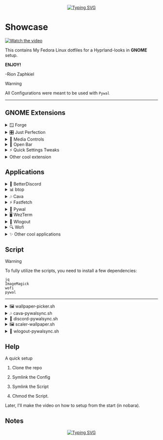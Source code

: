 <div align="center">

[![Typing SVG](https://readme-typing-svg.demolab.com?font=JetBrains+Mono&size=30&duration=2000&pause=2500&color=9A0000&center=true&vCenter=true&width=435&lines=Rion's+Dotfiles)](https://git.io/typing-svg)

</div>

# Showcase
[![Watch the video](https://img.youtube.com/vi/tJPglNR69ok/hqdefault.jpg)](https://youtu.be/tJPglNR69ok)

This contains My Fedora Linux dotfiles for a Hyprland-looks in **GNOME** setup.

**ENJOY!**

-Rion Zaphkiel

> [!WARNING] 
>  
> All Configurations were meant to be used with `Pywal`
>

---

## GNOME Extensions

<details>
<summary>🪟 Forge</summary>

### Description
Tiling and window manager for GNOME.

### Settings
You can follow my settings to get the same style in screenshot below, or you can tweak it as you will.

> <details>
> <summary>📸 Show Screenshot</summary>
>
> 
>
> </details>

---
</details>


<details>
<summary>🎛️ Just Perfection</summary>

### Description
Tweak Tool to Customize GNOME Shell, Change the Behavior and Disable UI Elements.

### Settings
You can follow my settings to get the same style in screenshot below, or you can tweak it as you will.

> <details>
> <summary>📸 Show Screenshot</summary>
>
> 
>
> </details>

---
</details>


<details>
<summary>🎵 Media Controls</summary>

### Description
Show controls and information of the currently playing media in the panel.

### Settings
You can follow my settings to get the same style in screenshot below, or you can tweak it as you will.

> <details>
> <summary>📸 Show Screenshot</summary>
>
> 
>
> </details>

---
</details>



<details>
<summary>🍹 Open Bar</summary>

### Description
Top Bar / Top Panel , Menus , Dash / Dock , Gnome Shell , Gtk Apps theming. Open the bar and let the colors flow.

### Settings
You can follow my settings to get the same style in screenshot below, or you can tweak it as you will.

> <details>
> <summary>📸 Show Screenshot</summary>
>
> 
>
> </details>

---
</details>



<details>
<summary>⚡ Quick Settings Tweaks</summary>

### Description
Enhances the quick settings menu with extra toggles and controls.

### Settings
You can follow my settings to get the same style in screenshot below, or you can tweak it as you will.

> <details>
> <summary>📸 Show Screenshot</summary>
>
> 
>
> </details>

---
</details>

<details>
<summary>Other cool extension</summary>

- Clipboard Indicator : The most popular clipboard manager for GNOME

- Workspace Indicator : Put an indicator on the panel signaling in which workspace you are, and give you the possibility of switching to another one.

- Move Workspace Indicator : Replace native Activities Indicator by Workspace Indicator. Nothing else. Obviously, you have to install and activate official Workspace Indicator extension.

- System Monitor : Monitor system from the top bar

- Unblank lock screen : Unblank lock screen. Helping for ricing showcase
</details>


## Applications
<details>
  <summary>🎨 BetterDiscord</summary>

### Overview
- ✔️ BetterDiscord is a client mod with endless flexibility and addons. The only limit to the customization is your own imagination.
- 🧩 Extending the platform is as easy as clicking install on a plugin or theme.
- 🎨 BetterDiscord will help you have a beautiful and more useful user experience on Discord.

### Installation
1. Install [BetterDiscord](https://docs.betterdiscord.app/users/getting-started/installation#manual-installation).
2. Restart Discord.

### Configuration
1. On Settings > BetterDiscord > Enable Custom CSS and Enable Transparency.
2. Paste the `.config/BetterDiscord` into `~/.config/BetterDiscord`
3. `discord-pywalsync.sh` is used to overwrite the css color with pywal generated color palette. The script calls as a hook when running `wallpaper-picker.sh` so it automatically matches the color whenever you change your wallpaper.

### Notes
⚠️ BetterDiscord is third-party and not officially supported by Discord. Use at your own risk.

---
</details>

<details>
  <summary>📊 btop</summary>

### Overview
Resource monitor that shows usage and stats for processor, memory, disks, network and processes.

### Installation
1. Install [btop](https://github.com/aristocratos/btop?tab=readme-ov-file#installation)

### Configuration
1. Paste the `.config/btop` into `~/.config/btop`

---
</details>

<details>
  <summary>🎶 Cava</summary>

### Overview  
Cross-platform Audio Visualizer. Cava is a bar spectrum audio visualizer for terminal or desktop (SDL).

### Installation
1. Install [cava](https://github.com/karlstav/cava?tab=readme-ov-file#installing)

### Configuration
1. Paste the `.config/cava` into `~/.config/cava`
2. `cava-pywalsync.sh` is used to match the cava color with pywal generated color palette. The script calls as a hook when running `wallpaper-picker.sh` so it automatically matches the color whenever you change your wallpaper.

---
</details>

<details>
  <summary>⚡ Fastfetch</summary>
  
### Overview
Fastfetch is a neofetch-like tool for fetching system information and displaying it in a visually appealing way. It is written mainly in C, with a focus on performance and customizability. Currently, it supports Linux, macOS, Windows 7+, Android, FreeBSD, OpenBSD, NetBSD, DragonFly, Haiku, and SunOS.

### Installation
1. Install [fastfetch](https://github.com/fastfetch-cli/fastfetch?tab=readme-ov-file#installation)

### Configuration
1. Paste the `.config/fastfetch` into `~/.config/fastfetch`
2. `wallpaper-picker.sh` changes the logo and the wife name, based on the wallpaper name. i.e. if the file name is `Arknight_Theresa`, then the logo will set into `john_arknight` and the wife name into `Theresa`.
3. `fastfetch_auto.sh` is a script that detects the change of fastfetch config and reloads it, so you don’t have to call fastfetch multiple times.

---
</details>

<details>
  <summary>🌈 Pywal</summary>
    
### Overview
Pywal is a tool that generates a color palette from the dominant colors in an image. It then applies the colors system-wide and on-the-fly in all of your favourite programs.

### Installation
1. Install [pywal](https://github.com/dylanaraps/pywal/wiki/Installation)

### Configuration
1. Paste the `.config/wal` into `~/.config/wal`
2. `wallpaper-picker.sh` calls pywal to generate color palette based on the wallpaper name (if the theme exists) or the dominant color of your wallpaper. i.e. I have `.config/wal/themes/Arknights.json` so if I set my wallpaper to `Arknights_Amiya` it applies the predefined theme rather than the dominant color of the wallpaper. It also calls `.config/wal/hooks/hooks.sh`.
3. `hooks.sh` syncs the theme across all of the applications that are being used.

---
</details>

<details>
  <summary>🖥️ WezTerm</summary>
  
### Overview
WezTerm is a powerful cross-platform terminal emulator and multiplexer written by @wez and implemented in Rust.

### Installation
1. Install [wezterm](https://wezterm.org/installation)

### Configuration
1. Paste the `.config/wezterm` into `~/.config/wezterm`

---
</details>

<details>
  <summary>🚪 Wlogout</summary>

### Overview
A Wayland-based logout menu.

### Installation
1. Install [wlogout](https://github.com/ArtsyMacaw/wlogout)

### Configuration
1. Paste the `.config/wlogout` into `~/.config/wlogout`
2. `wlogout-pywalsync.sh` is used to get your set wallpaper, and makes it blur to use as a background in wlogout.

---
</details>

<details>
  <summary>🔍 Wofi</summary>

### Overview
Wofi is a launcher/menu program for wlroots-based Wayland compositors such as sway.

### Installation
1. Install [wofi](https://github.com/SimplyCEO/wofi?tab=readme-ov-file#building)

### Configuration
1. Paste the `.config/wofi` into `~/.config/wofi`
2. `wallpaper-picker.sh` calls wofi to show the thumbnail of available wallpapers — don’t forget to set the right path to your wallpaper directory. 

---
</details>

<details>
<summary>✨ Other cool applications</summary>

- 🎵 **kew**: Listen to music in the terminal.  
- 💻 **CMatrix**: A terminal screensaver that simulates the “Matrix rain” effect, just like in the movie.

</details>


## Script

> [!WARNING] 
>  
> To fully utilize the scripts, you need to install a few dependencies:
>
> ```
> jq
> ImageMagick
> wofi
> pywal
> ```
>
---

<details>
  <summary>🖼 wallpaper-picker.sh</summary>

### What it does
- Provides a wallpaper picker using **Wofi** with image thumbnails.  
- Automatically applies Pywal colors, updates GNOME wallpaper, changes Fastfetch logo, and runs hooks.  
- Integrates with **Pywalfox** to update Firefox theme.  

### Notes on Color Backends
Pywal supports different color extraction backends that slightly change the generated palette.  
You can switch backends by adding the `--backend` argument after `"$WAL_BIN" -i "$SELECTED"` in `wallpaper-picker.sh`.  

- **wal (default)** → balanced palette, optimized for terminals.  
- **colorz** → stronger contrast, fewer dominant colors. (Looks great on Chiori wallpapers).  
- **haishoku** → softer palettes with lower contrast. 

This setup is optimized for the default **wal** backend.  
However, you can further customize the derived color variables if you’re not satisfied with the results:

- 🎶 For **Cava**, change the gradient source in `cava-pywalsync.sh`, e.g.  
  ```bash
  COLOR1=$(jq -r '.colors.color8' "$WAL_COLORS")
  ```
  to
  ```bash
  COLOR1=$(jq -r '.colors.color5' "$WAL_COLORS")
  ```

- 💬 For Discord, edit the variables inside `~/.config/BetterDiscord/bd-template.css`, replacing var(--color) with another Pywal color of your choice.

#### Installing extra backends

```bash
pip install colorz
pip install haishoku
```

#### Color Backend Palette Comparison 


---
</details>

<details>
  <summary>🎶 cava-pywalsync.sh</summary>

### What it does
- Syncs **Cava’s** gradient colors with Pywal’s generated color scheme.  
- Automatically restarts Cava to apply the new colors.  

---
</details>

<details>
  <summary>💬 discord-pywalsync.sh</summary>

### What it does
- Updates **BetterDiscord’s** `custom.css` file using Pywal colors.  
- Combines your header, Pywal CSS, and template into one file.  
- Ensures Discord follows the same color scheme as the rest of your rice.  

---
</details>

<details>
  <summary>🖼 scaler-wallpaper.sh</summary>

### What it does
- Ensures all wallpapers are scaled to **1920x1080** resolution.  
- Converts them to `.png` format if necessary.  
- Moves the original wallpaper to `~/Pictures/.backup` with incremental names for safe keeping.  

---
</details>

<details>
  <summary>🚪 wlogout-pywalsync.sh</summary>

### What it does
- Generates a blurred and darkened version of your current wallpaper for **Wlogout** background.  
- Updates `style.css` for Wlogout with Pywal colors.  
- Keeps logout menu consistent with your rice.  

---
</details>


## Help

A quick setup

1. Clone the repo

2. Symlink the Config

3. Symlink the Script 

3. Chmod the Script.

Later, I'll make the video on how to setup from the start (in nobara).

## Notes


<div align=center>

[![Typing SVG](https://readme-typing-svg.demolab.com?font=JetBrains+Mono&size=30&duration=2000&pause=2500&color=DFCB00&center=true&vCenter=true&width=435&lines=Endfield+Copium+Corner)](https://git.io/typing-svg)

</div>